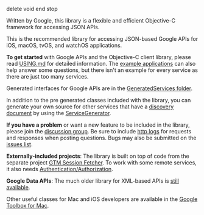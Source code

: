 delete
void
end
stop















































































Written by Google, this library is a flexible and efficient Objective-C
framework for accessing JSON APIs.

This is the recommended library for accessing JSON-based Google APIs for iOS,
macOS, tvOS, and watchOS applications.

**To get started** with Google APIs and the Objective-C client library, please
read [USING.md](USING.md) for detailed information. The
[example applications](https://github.com/google/google-api-objectivec-client-for-rest/tree/main/Examples)
can also help answer some questions, but there isn't an example for every
service as there are just too many services.

Generated interfaces for Google APIs are in the
[GeneratedServices folder](https://github.com/google/google-api-objectivec-client-for-rest/tree/main/Sources/GeneratedServices).

In addition to the pre generated classes included with the library, you can
generate your own source for other services that have a
[discovery document](https://developers.google.com/discovery/v1/reference/apis#resource-representations)
by using the
[ServiceGenerator](https://github.com/google/google-api-objectivec-client-for-rest/tree/main/Tools/ServiceGenerator).

**If you have a problem** or want a new feature to be included in the library,
please join the
[discussion group](http://groups.google.com/group/google-api-objectivec-client).
Be sure to include [http logs](USING.md#logging-http-server-traffic) for
requests and responses when posting questions. Bugs may also be submitted on the
[issues list](https://github.com/google/google-api-objectivec-client-for-rest/issues).

**Externally-included projects**: The library is built on top of code from the separate
project [GTM Session Fetcher](https://github.com/google/gtm-session-fetcher). To work
with some remote services, it also needs
[Authentication/Authorization](USING.md#authentication-and-authorization).

**Google Data APIs**: The much older library for XML-based APIs is
[still available](https://github.com/google/gdata-objectivec-client).

Other useful classes for Mac and iOS developers are available in the
[Google Toolbox for Mac](https://github.com/google/google-toolbox-for-mac).
